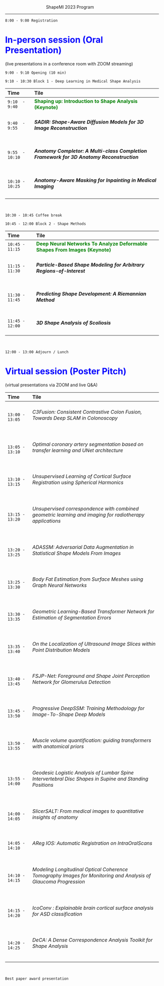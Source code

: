 &nbsp;&nbsp;&nbsp;&nbsp;&nbsp;&nbsp;&nbsp;&nbsp;&nbsp; &nbsp; &nbsp; &nbsp; &nbsp;&nbsp;&nbsp; &nbsp; &nbsp; &nbsp; &nbsp; &nbsp; &nbsp; &nbsp; ShapeMI 2023 Program

---

 ```8:00 - 9:00 Registration```

# <span style="color:blue">In-person session (Oral Presentation) </span> <br>
(live presentations in a conference room with ZOOM streaming)

```9:00 - 9:10 Opening (10 min) ```

```9:10 - 10:30 Block 1 - Deep Learning in Medical Shape Analysis```


| Time   |     Tile    |
|:--------------|:-----------------------------------|
| ```9:10  - 9:40```  | <span style="color:green">**Shaping up: Introduction to Shape Analysis (Keynote)** </span>     |
| ```9:40  - 9:55```  | **<h5>SADIR: Shape-Aware Diffusion Models for 3D Image Reconstruction</h5>**                     |   
| ```9:55  - 10:10``` | **<h5>Anatomy Completor: A Multi-class Completion Framework for 3D Anatomy Reconstruction</h5>** |  
| ```10:10 - 10:25``` | **<h5>Anatomy-Aware Masking for Inpainting in Medical Imaging</h5>**                             |   

<br>

```10:30 - 10:45 Coffee break```
<br>

```10:45 - 12:00 Block 2 - Shape Methods```

| Time   |      Tile    |
|:--------------|:-----------------------------------|
| ```10:45 - 11:15``` | <span style="color:green">**Deep Neural Networks To Analyze Deformable Shapes From Images (Keynote)</span>**             | 
| ```11:15 - 11:30``` | **<h5>Particle-Based Shape Modeling for Arbitrary Regions-of-Interest</h5>**   |
| ```11:30 - 11:45``` | **<h5>Predicting Shape Development: A Riemannian Method</h5>**                 | 
| ```11:45 - 12:00``` | **<h5>3D Shape Analysis of Scoliosis</h5>**                                    | 

<br>

```12:00 - 13:00 Adjourn / Lunch```

# <span style="color:blue">Virtual session (Poster Pitch) </span> <br>
(virtual presentations via ZOOM and live Q&A)

| Time   |      Tile    &nbsp; &nbsp; &nbsp; &nbsp; &nbsp;&nbsp; &nbsp; &nbsp; &nbsp; &nbsp;&nbsp; &nbsp; &nbsp; &nbsp; &nbsp;&nbsp; &nbsp; &nbsp; &nbsp; &nbsp;    | 
|:--------------|:--------------------------------------------------------------------------|
| ```13:00 - 13:05``` | **<h6>C3Fusion: Consistent Contrastive Colon Fusion, Towards Deep SLAM in Colonoscopy</h6>**              |
| ```13:05 - 13:10``` | **<h6>Optimal coronary artery segmentation based on transfer learning and UNet architecture</h6>**   |  
| ```13:10 - 13:15``` | **<h6>Unsupervised Learning of Cortical Surface Registration using Spherical Harmonics</h6>**                  |   
| ```13:15 - 13:20``` | **<h6>Unsupervised correspondence with combined geometric learning and imaging for radiotherapy applications</h6>**   |    
| ```13:20 - 13:25``` | **<h6>ADASSM: Adversarial Data Augmentation in Statistical Shape Models From Images</h6>**                                     |    
| ```13:25 - 13:30``` | **<h6>Body Fat Estimation from Surface Meshes using Graph Neural Networks</h6>**                                     |   
| ```13:30 - 13:35``` | **<h6>Geometric Learning-Based Transformer Network for Estimation of Segmentation Errors</h6>**                                     |  
| ```13:35 - 13:40``` | **<h6>On the Localization of Ultrasound Image Slices within Point Distribution Models</h6>**                                     |   
| ```13:40 - 13:45``` | **<h6>FSJP-Net: Foreground and Shape Joint Perception Network for Glomerulus Detection</h6>**                                     |  
| ```13:45 - 13:50``` | **<h6>Progressive DeepSSM: Training Methodology for Image-To-Shape Deep Models</h6>**                                     |   
| ```13:50 - 13:55``` | **<h6>Muscle volume quantification: guiding transformers with anatomical priors</h6>**                                     |   
| ```13:55 - 14:00``` | **<h6>Geodesic Logistic Analysis of Lumbar Spine Intervertebral Disc Shapes in Supine and Standing Positions</h6>**                                     |   
| ```14:00 - 14:05``` | **<h6>SlicerSALT: From medical images to quantitative insights of anatomy</h6>**                                     | 
| ```14:05 - 14:10``` | **<h6>AReg IOS: Automatic Registration on IntraOralScans</h6>**                                     |   
| ```14:10 - 14:15``` | **<h6>Modeling Longitudinal Optical Coherence Tomography Images for Monitoring and Analysis of Glaucoma Progression</h6>**  |   
| ```14:15 - 14:20``` | **<h6>IcoConv : Explainable brain cortical surface analysis for ASD classification</h6>**     | 
| ```14:20 - 14:25``` | **<h6>DeCA: A Dense Correspondence Analysis Toolkit for Shape Analysis</h6>**     | 

<br>

 ```Best paper award presentation```
